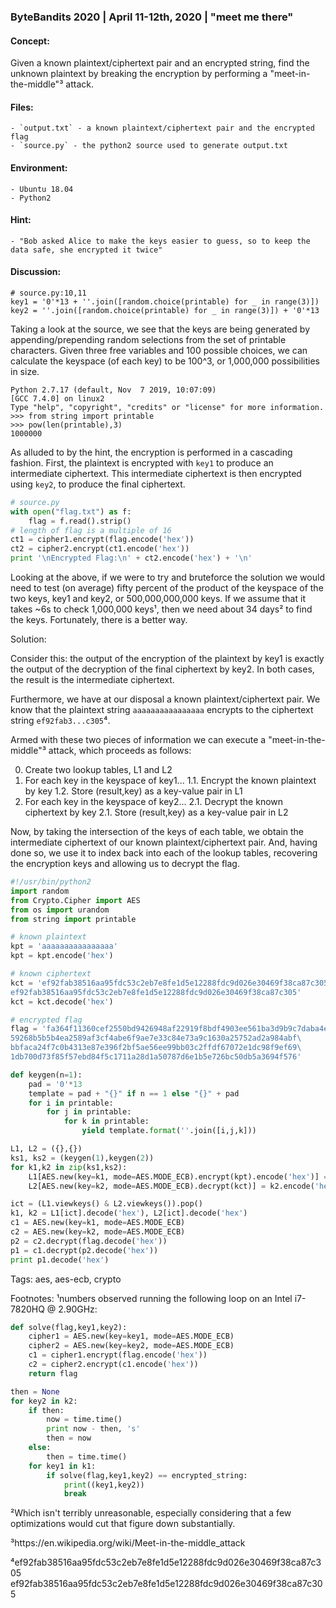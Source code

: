 ### ByteBandits 2020 | April 11-12th, 2020 | "meet me there"



#### Concept:

  Given a known plaintext/ciphertext pair and an encrypted string, find the unknown plaintext by breaking the encryption by performing a "meet-in-the-middle"³ attack. 

#### Files:

    - `output.txt` - a known plaintext/ciphertext pair and the encrypted flag
    - `source.py` - the python2 source used to generate output.txt

#### Environment:

    - Ubuntu 18.04
    - Python2

#### Hint:

    - "Bob asked Alice to make the keys easier to guess, so to keep the data safe, she encrypted it twice"

#### Discussion:

```
# source.py:10,11
key1 = '0'*13 + ''.join([random.choice(printable) for _ in range(3)])
key2 = ''.join([random.choice(printable) for _ in range(3)]) + '0'*13
```

Taking a look at the source, we see that the keys are being generated by
appending/prepending random selections from the set of printable characters.
Given three free variables and 100 possible choices, we can calculate the 
keyspace (of each key) to be 100^3, or 1,000,000 possibilities in size.

```
Python 2.7.17 (default, Nov  7 2019, 10:07:09) 
[GCC 7.4.0] on linux2
Type "help", "copyright", "credits" or "license" for more information.
>>> from string import printable
>>> pow(len(printable),3)
1000000
```

  As alluded to by the hint, the encryption is performed in a cascading
  fashion. First, the plaintext is encrypted with `key1` to produce an
  intermediate ciphertext. This intermediate ciphertext is then encrypted using
  `key2`, to produce the final ciphertext. 

  ```python
  # source.py
  with open("flag.txt") as f:
      flag = f.read().strip()
  # length of flag is a multiple of 16
  ct1 = cipher1.encrypt(flag.encode('hex'))
  ct2 = cipher2.encrypt(ct1.encode('hex'))
  print '\nEncrypted Flag:\n' + ct2.encode('hex') + '\n'
  ```

  Looking at the above, if we were to try and bruteforce the solution we would
  need to test (on average) fifty percent of the product of the keyspace of the
  two keys, key1 and key2, or 500,000,000,000 keys. If we assume that it takes
  ~6s to check 1,000,000 keys¹, then we need about 34 days² to find the keys.
  Fortunately, there is a better way. 

Solution:

  Consider this: the output of the encryption of the plaintext by key1 is
  exactly the output of the decryption of the final ciphertext by key2. In both
  cases, the result is the intermediate ciphertext. 

  Furthermore, we have at our disposal a known plaintext/ciphertext pair. We
  know that the plaintext string `aaaaaaaaaaaaaaaa` encrypts to the ciphertext
  string `ef92fab3...c305`⁴.

  Armed with these two pieces of information we can execute a
  "meet-in-the-middle"³ attack, which proceeds as follows:

  0. Create two lookup tables, L1 and L2
  1. For each key in the keyspace of key1...
    1.1. Encrypt the known plaintext by key
    1.2. Store (result,key) as a key-value pair in L1
  2. For each key in the keyspace of key2...
    2.1. Decrypt the known ciphertext by key
    2.1. Store (result,key) as a key-value pair in L2

  Now, by taking the intersection of the keys of each table, we obtain the
  intermediate ciphertext of our known plaintext/ciphertext pair. And, having
  done so, we use it to index back into each of the lookup tables, recovering
  the encryption keys and allowing us to decrypt the flag.

  ```python
  #!/usr/bin/python2
  import random
  from Crypto.Cipher import AES
  from os import urandom
  from string import printable

  # known plaintext
  kpt = 'aaaaaaaaaaaaaaaa'
  kpt = kpt.encode('hex')

  # known ciphertext
  kct = 'ef92fab38516aa95fdc53c2eb7e8fe1d5e12288fdc9d026e30469f38ca87c305\
  ef92fab38516aa95fdc53c2eb7e8fe1d5e12288fdc9d026e30469f38ca87c305'
  kct = kct.decode('hex')

  # encrypted flag
  flag = 'fa364f11360cef2550bd9426948af22919f8bdf4903ee561ba3d9b9c7daba4e7\
  59268b5b5b4ea2589af3cf4abe6f9ae7e33c84e73a9c1630a25752ad2a984abf\
  bbfaca24f7c0b4313e87e396f2bf5ae56ee99bb03c2ffdf67072e1dc98f9ef69\
  1db700d73f85f57ebd84f5c1711a28d1a50787d6e1b5e726bc50db5a3694f576' 

  def keygen(n=1):
      pad = '0'*13
      template = pad + "{}" if n == 1 else "{}" + pad 
      for i in printable:
          for j in printable:
              for k in printable:
                  yield template.format(''.join([i,j,k]))

  L1, L2 = ({},{})
  ks1, ks2 = (keygen(1),keygen(2))
  for k1,k2 in zip(ks1,ks2):
      L1[AES.new(key=k1, mode=AES.MODE_ECB).encrypt(kpt).encode('hex')] = k1.encode('hex')
      L2[AES.new(key=k2, mode=AES.MODE_ECB).decrypt(kct)] = k2.encode('hex')

  ict = (L1.viewkeys() & L2.viewkeys()).pop()
  k1, k2 = L1[ict].decode('hex'), L2[ict].decode('hex')
  c1 = AES.new(key=k1, mode=AES.MODE_ECB)
  c2 = AES.new(key=k2, mode=AES.MODE_ECB)
  p2 = c2.decrypt(flag.decode('hex'))
  p1 = c1.decrypt(p2.decode('hex'))
  print p1.decode('hex')
  ```

Tags: aes, aes-ecb, crypto

Footnotes:
¹numbers observed running the following loop on an Intel i7-7820HQ @ 2.90GHz:
```python
def solve(flag,key1,key2):
    cipher1 = AES.new(key=key1, mode=AES.MODE_ECB)
    cipher2 = AES.new(key=key2, mode=AES.MODE_ECB)
    c1 = cipher1.encrypt(flag.encode('hex'))
    c2 = cipher2.encrypt(c1.encode('hex'))
    return flag

then = None
for key2 in k2:
    if then:
        now = time.time()
        print now - then, 's'
        then = now
    else:
        then = time.time()
    for key1 in k1:
        if solve(flag,key1,key2) == encrypted_string:
            print((key1,key2))
            break
```

²Which isn't terribly unreasonable, especially considering that a few
optimizations would cut that figure down substantially.

³https://en.wikipedia.org/wiki/Meet-in-the-middle_attack

⁴ef92fab38516aa95fdc53c2eb7e8fe1d5e12288fdc9d026e30469f38ca87c305\
ef92fab38516aa95fdc53c2eb7e8fe1d5e12288fdc9d026e30469f38ca87c305
